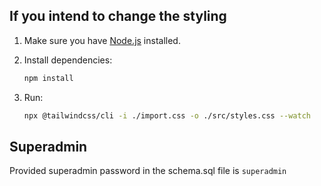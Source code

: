 ## If you intend to change the styling

1. Make sure you have [Node.js](https://nodejs.org) installed.
2. Install dependencies:

    ```bash
    npm install
    ```

3. Run:

    ```bash
    npx @tailwindcss/cli -i ./import.css -o ./src/styles.css --watch
    ```

## Superadmin

Provided superadmin password in the schema.sql file is `superadmin`
